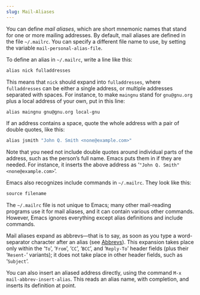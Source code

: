 ```yaml
---
slug: Mail-Aliases
---
```


You can define *mail aliases*, which are short mnemonic names that stand for one or more mailing addresses. By default, mail aliases are defined in the file `~/.mailrc`. You can specify a different file name to use, by setting the variable `mail-personal-alias-file`.

To define an alias in `~/.mailrc`, write a line like this:

```lisp
alias nick fulladdresses
```

This means that `nick` should expand into `fulladdresses`, where `fulladdresses` can be either a single address, or multiple addresses separated with spaces. For instance, to make `maingnu` stand for `gnu@gnu.org` plus a local address of your own, put in this line:

```lisp
alias maingnu gnu@gnu.org local-gnu
```

If an address contains a space, quote the whole address with a pair of double quotes, like this:

```lisp
alias jsmith "John Q. Smith <none@example.com>"
```

Note that you need not include double quotes around individual parts of the address, such as the person’s full name. Emacs puts them in if they are needed. For instance, it inserts the above address as ‘`"John Q. Smith" <none@example.com>`’.

Emacs also recognizes include commands in `~/.mailrc`. They look like this:

```lisp
source filename
```

The `~/.mailrc` file is not unique to Emacs; many other mail-reading programs use it for mail aliases, and it can contain various other commands. However, Emacs ignores everything except alias definitions and include commands.

Mail aliases expand as abbrevs—that is to say, as soon as you type a word-separator character after an alias (see [Abbrevs](/docs/emacs/Abbrevs)). This expansion takes place only within the ‘`To`’, ‘`From`’, ‘`CC`’, ‘`BCC`’, and ‘`Reply-To`’ header fields (plus their ‘`Resent-`’ variants); it does not take place in other header fields, such as ‘`Subject`’.

You can also insert an aliased address directly, using the command `M-x mail-abbrev-insert-alias`. This reads an alias name, with completion, and inserts its definition at point.
